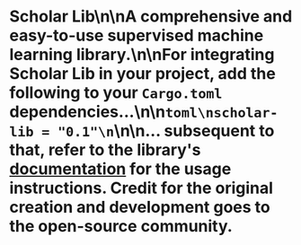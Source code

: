 
# Scholar Lib\n\nA comprehensive and easy-to-use supervised machine learning library.\n\nFor integrating Scholar Lib in your project, add the following to your `Cargo.toml` dependencies...\n\n```toml\nscholar-lib = "0.1"\n```\n\n... subsequent to that, refer to the library's [documentation](https://docs.rs/scholar-lib) for the usage instructions. Credit for the original creation and development goes to the open-source community.